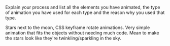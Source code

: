Explain your process and list all the elements you have animated, the type of animation you have used for each type and the reason why you used that type.

Stars next to the moon, CSS keyframe rotate animations. Very simple animation that fits the objects without needing much code. Mean to make the stars look like they're twinkling/sparkling in the sky.
